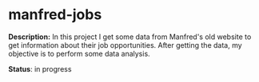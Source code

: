 # manfred-jobs
**Description:** In this project I get some data from Manfred's old website to get information about their job opportunities. After getting the data, my objective is to perform some data analysis.

**Status**: in progress
